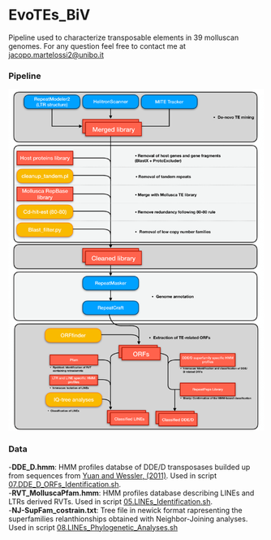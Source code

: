 # EvoTEs_BiV
Pipeline used to characterize transposable elements in 39 molluscan genomes. For any question feel free to contact me at jacopo.martelossi2@unibo.it

### Pipeline

![](Sup_Fig_1-1.png)

### Data

-**DDE_D.hmm**: HMM profiles databse of DDE/D transposases builded up from sequences from [Yuan and Wessler, (2011)](https://www.pnas.org/doi/10.1073/pnas.1104208108#ref-36). Used in script [07.DDE_D_ORFs_Identification.sh](https://github.com/jacopoM28/EvoTEs_BiV-/blob/main/07.DDE_D_ORFs_Identification.sh).  
-**RVT_MolluscaPfam.hmm**: HMM profiles database describing LINEs and LTRs derived RVTs. Used in script [05.LINEs_Identification.sh](https://github.com/jacopoM28/EvoTEs_BiV-/blob/main/05.LINEs_Identification.sh).  
-**NJ-SupFam_costrain.txt**: Tree file in newick format rapresenting the superfamilies relanthionships obtained with Neighbor-Joining analyses. Used in script [08.LINEs_Phylogenetic_Analyses.sh](https://github.com/jacopoM28/EvoTEs_BiV-/blob/main/08.LINEs_Phylogenetic_Analyses.sh)
